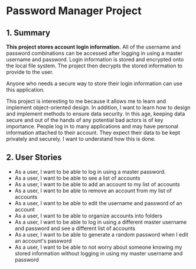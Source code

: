 # Password Manager Project

## 1. Summary

**This project stores account login information.** All of the username and password combinations can be accessed after
logging in using a master username and password. Login information is stored and encrypted onto the local file system.
The project then decrypts the stored information to provide to the user.

Anyone who needs a secure way to store their login information can use this application.

This project is interesting to me because it allows me to learn and implement object-oriented design. In addition, I
want to learn how to design and implement methods to ensure data security. In this age, keeping data secure and out of
the hands of any potential bad actors is of key importance. People log in to many applications and may have personal 
information attached to their account. They expect their data to be kept privately and securely. I want to 
understand how this is done.

## 2. User Stories

- As a user, I want to be able to log in using a master password.
- As a user, I want to be able to see a list of accounts
- As a user, I want to be able to add an account to my list of accounts
- As a user, I want to be able to remove an account from my list of accounts
- As a user, I want to be able to edit the username and password of an account
- As a user, I want to be able to organize accounts into folders
- As a user, I want to be able to log in using a different master username and password and see a different list of
  accounts
- As a user, I want to be able to generate a random password when I edit an account's password
- As a user, I want to be able to not worry about someone knowing my stored information without logging in using my 
  master username and password
